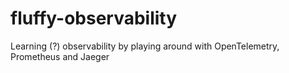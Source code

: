 # fluffy-observability
Learning (?) observability by playing around with OpenTelemetry, Prometheus and Jaeger
